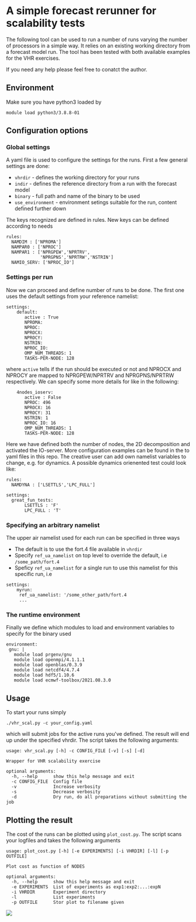 # A simple forecast rerunner for scalability tests

The following tool can be used to run a number of runs varying the number of processors in a simple way. It relies on an existing working directory from a forecast model run. The tool has been tested with both available examples for the VHR exercises.

If you need any help please feel free to conatct the author.

## Environment

Make sure you have python3 loaded by

`module load python3/3.8.8-01`

## Configuration options

### Global settings

A yaml file is used to configure the settings for the runs. First a few general settings are done:

- `vhrdir` - defines the working directory for your runs
- `indir` - defines the reference directory from a run with the forecast model
- `binary` - full path and name of the binary to be used
- `use_environment` - environment setings suitable for the run, content defined further down

The keys recognized are defined in rules. New keys can be defined according to needs
```
rules:
  NAMDIM : ['NPROMA']
  NAMPAR0 : ['NPROC']
  NAMPAR1 : ['NPRGPEW','NPRTRV',
             'NPRGPNS','NPRTRW','NSTRIN']
  NAMIO_SERV: ['NPROC_IO']
```

### Settings per run

Now we can proceed and define number of runs to be done. The first one uses the default settings from your reference namelist:

```
settings:
    default: 
       active : True
       NPROMA:
       NPROC:
       NPROCX:
       NPROCY:
       NSTRIN:
       NPROC_IO:
       OMP_NUM_THREADS: 1
       TASKS-PER-NODE: 128

```

where `active` tells if the run should be executed or not and NPROCX and NPROCY are mapped to NPRGPEW/NPRTRV and NPRGPNS/NPRTRW respectively. We can specify some more details for like in the following:

```
    4nodes_ioserv: 
       active : False
       NPROC: 496
       NPROCX: 16
       NPROCY: 31
       NSTRIN: 1
       NPROC_IO: 16
       OMP_NUM_THREADS: 1
       TASKS-PER-NODE: 128
```
Here we have defined both the number of nodes, the 2D decomposition and activated the IO-server. More configuration examples can be found in the to yaml files in this repo. The creative user can add own namelist variables to change, e.g. for dynamics. A possible dynamics orienented test could look like:

```
rules:
  NAMDYNA : ['LSETTLS','LPC_FULL']

settings:
  great_fun_tests: 
       LSETTLS : 'F'
       LPC_FULL : 'T'
```


### Specifying an arbitrary namelist

The upper air namelist used for each run can be specified in three ways

- The default is to use the fort.4 file available in `vhrdir`
- Specify `ref_ua_namelist` on top level to override the default, i.e `/some_path/fort.4`
- Speficy `ref_ua_namelist` for a single run to use this namelist for this specific run, i.e

```
settings:
    myrun:
     ref_ua_namelist: '/some_other_path/fort.4
     ...
```

### The runtime environment

Finally we define which modules to load and environment variables to specify for the binary used

```
environment:
 gnu: | 
   module load prgenv/gnu
   module load openmpi/4.1.1.1
   module load openblas/0.3.9
   module load netcdf4/4.7.4
   module load hdf5/1.10.6
   module load ecmwf-toolbox/2021.08.3.0

```

## Usage

To start your runs simply 

```
./vhr_scal.py -c your_config.yaml
```

which will submit jobs for the active runs you've defined. The result will end up under the specified vhrdir. The script takes the following arguments:

```
usage: vhr_scal.py [-h] -c CONFIG_FILE [-v] [-s] [-d]

Wrapper for VHR scalability exercise

optional arguments:
  -h, --help      show this help message and exit
  -c CONFIG_FILE  Config file
  -v              Increase verbosity
  -s              Decrease verbosity
  -d              Dry run, do all preparations without submitting the job
```

## Plotting the result

The cost of the runs can be plotted using `plot_cost.py`. The script scans your logfiles and takes the following arguments



```
usage: plot_cost.py [-h] [-e EXPERIMENTS] [-i VHRDIR] [-l] [-p OUTFILE]

Plot cost as function of NODES

optional arguments:
  -h, --help      show this help message and exit
  -e EXPERIMENTS  List of experiments as exp1:exp2:...:expN
  -i VHRDIR       Experiment directory
  -l              List experiments
  -p OUTFILE      Stor plot to filename given

```
![](https://github.com/uandrae/vhr_ws_scalability_exercise/blob/main/example.png)
